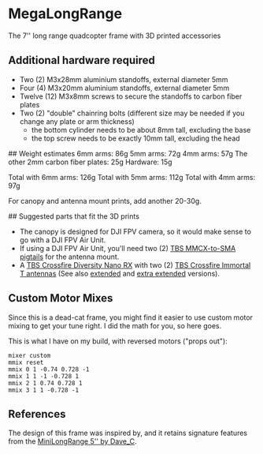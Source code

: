 # MegaLongRange
The 7'' long range quadcopter frame with 3D printed accessories

## Additional hardware required
* Two (2) M3x28mm aluminium standoffs, external diameter 5mm
* Four (4) M3x20mm aluminium standoffs, external diameter 5mm
* Twelve (12) M3x8mm screws to secure the standoffs to carbon fiber plates
* Two (2) "double" chainring bolts (different size may be needed if you change any plate or arm thickness)
  * the bottom cylinder needs to be about 8mm tall, excluding the base
  * the top screw needs to be exactly 10mm tall, excluding the head

## Weight estimates
6mm arms: 86g
5mm arms: 72g
4mm arms: 57g
The other 2mm carbon fiber plates: 25g
Hardware: 15g

Total with 6mm arms: 126g
Total with 5mm arms: 112g
Total with 4mm arms: 97g

For canopy and antenna mount prints, add another 20-30g.


## Suggested parts that fit the 3D prints
* The canopy is designed for DJI FPV camera, so it would make sense to go with a DJI FPV Air Unit.
* If using a DJI FPV Air Unit, you'll need two (2) [TBS MMCX-to-SMA pigtails](https://www.team-blacksheep.com/products/prod:sma_mmcx9_pigtail) for the antenna mount.
* A [TBS Crossfire Diversity Nano RX](https://www.team-blacksheep.com/products/prod:xf_nano_div_rx) with two (2) [TBS Crossfire Immortal T antennas](https://www.team-blacksheep.com/products/prod:xf_immortal_t_v2_s) (See also [extended](https://www.team-blacksheep.com/products/prod:xf_immortal_t_v2_e) and [extra extended](https://www.team-blacksheep.com/products/prod:xf_immortal_t_v2_ee) versions).

## Custom Motor Mixes
Since this is a dead-cat frame, you might find it easier to use custom motor mixing to get your tune right. I did the math for you, so here goes.

This is what I have on my build, with reversed motors ("props out"):
```
mixer custom
mmix reset
mmix 0 1 -0.74 0.728 -1
mmix 1 1 -1 -0.728 1
mmix 2 1 0.74 0.728 1
mmix 3 1 1 -0.728 -1
```

## References
The design of this frame was inspired by, and it retains signature features from the [MiniLongRange 5'' by Dave_C](https://www.thingiverse.com/thing:4584851).
